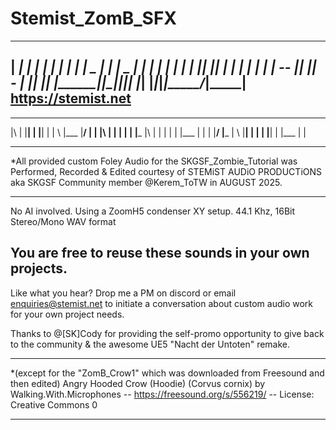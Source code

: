# Stemist_ZomB_SFX

 _______ _______ _______ _______ _______ _______ _______      _______ _______ _____ _______ _______ 
|     __|_     _|    ___|   |   |_     _|     __|_     _|    |   _   |   |   |     \_     _|       |
|__     | |   | |    ___|       |_|   |_|__     | |   |      |       |   |   |  --  ||   |_|   -   |
|_______| |___| |_______|__|_|__|_______|_______| |___|      |___|___|_______|_____/_______|_______|
 https://stemist.net                                                                                                
-------------------------------
_  _ ____ ____ _  _ ___    ___  ____ ____    _  _ _  _ ___ ____ ___ ____ _  _ 
|\ | |__| |    |__|  |     |  \ |___ |__/    |  | |\ |  |  |  |  |  |___ |\ | 
| \| |  | |___ |  |  |     |__/ |___ |  \    |__| | \|  |  |__|  |  |___ | \| 
                                                                              
--------------------------------
*All provided custom Foley Audio for the SKGSF_Zombie_Tutorial 
was Performed, Recorded & Edited courtesy of STEMiST AUDiO PRODUCTiONS aka SKGSF Community member @Kerem_ToTW in AUGUST 2025. 

--------------------------------
No AI involved. 
Using a ZoomH5 condenser XY setup.
44.1 Khz, 16Bit
Stereo/Mono WAV format

You are free to reuse these sounds in your own projects.
-------------------------------
Like what you hear?
Drop me a PM on discord or email 
enquiries@stemist.net 
to initiate a conversation about custom audio work for your own project needs.

Thanks to @[SK]Cody for providing the self-promo opportunity to give back to the community & the awesome UE5 "Nacht der Untoten" remake.

--------------------------------
*(except for the "ZomB_Crow1" which was downloaded from Freesound and then edited)
Angry Hooded Crow (Hoodie) (Corvus cornix) by Walking.With.Microphones -- https://freesound.org/s/556219/ -- License: Creative Commons 0

--------------------------------
